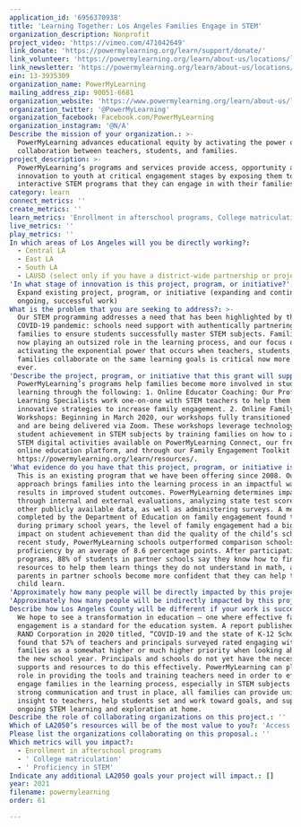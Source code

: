 ```yaml
---
application_id: '6956370938'
title: 'Learning Together: Los Angeles Families Engage in STEM'
organization_description: Nonprofit
project_video: 'https://vimeo.com/471042649'
link_donate: 'https://powermylearning.org/learn/support/donate/'
link_volunteer: 'https://powermylearning.org/learn/about-us/locations/los-angeles/'
link_newsletter: 'https://powermylearning.org/learn/about-us/locations/los-angeles/'
ein: 13-3935309
organization_name: PowerMyLearning
mailing_address_zip: 90051-6681
organization_website: 'https://www.powermylearning.org/learn/about-us/locations/los-angeles/'
organization_twitter: '@PowerMyLearning'
organization_facebook: Facebook.com/PowerMyLearning
organization_instagram: '@N/A'
Describe the mission of your organization.: >-
  PowerMyLearning advances educational equity by activating the power of
  collaboration between teachers, students, and families.
project_description: >-
  PowerMyLearning’s programs and services provide access, opportunity and
  innovation to youth at critical engagement stages by exposing them to
  interactive STEM programs that they can engage in with their families.
category: learn
connect_metrics: ''
create_metrics: ''
learn_metrics: 'Enrollment in afterschool programs, College matriculation, Proficiency in STEM'
live_metrics: ''
play_metrics: ''
In which areas of Los Angeles will you be directly working?:
  - Central LA
  - East LA
  - South LA
  - LAUSD (select only if you have a district-wide partnership or project)
'In what stage of innovation is this project, program, or initiative?': >-
  Expand existing project, program, or initiative (expanding and continuing
  ongoing, successful work)
What is the problem that you are seeking to address?: >-
  Our STEM programming addresses a need that has been highlighted by the
  COVID-19 pandemic: schools need support with authentically partnering with
  families to ensure students successfully master STEM subjects. Families are
  now playing an outsized role in the learning process, and our focus on
  activating the exponential power that occurs when teachers, students, and
  families collaborate on the same learning goals is critical now more than
  ever.
'Describe the project, program, or initiative that this grant will support to address the problem identified.': >-
  PowerMyLearning’s programs help families become more involved in students’
  learning through the following: 1. Online Educator Coaching: Our Professional
  Learning Specialists work one-on-one with STEM teachers to help them adopt
  innovative strategies to increase family engagement. 2. Online Family
  Workshops: Beginning in March 2020, our workshops fully transitioned online
  and are being delivered via Zoom. These workshops leverage technology to raise
  student achievement in STEM subjects by training families on how to access
  STEM digital activities available on PowerMyLearning Connect, our free K-12
  online education platform, and through our Family Engagement Toolkit:
  https://powermylearning.org/learn/resources/.
'What evidence do you have that this project, program, or initiative is or will be successful, and how will you define and measure success?': >-
  This is an existing program that we have been offering since 2008. Our
  approach brings families into the learning process in an impactful way that
  results in improved student outcomes. PowerMyLearning determines impact
  through internal and external evaluations, analyzing state test scores and
  other publicly available data, as well as administering surveys. A meta-study
  completed by the Department of Education on family engagement found that,
  during primary school years, the level of family engagement had a bigger
  impact on student achievement than did the quality of the child’s school. In a
  recent study, PowerMyLearning schools outperformed comparison schools in math
  proficiency by an average of 8.6 percentage points. After participating in our
  programs, 88% of students in partner schools say they know how to find
  resources to help them learn things they do not understand in math, and 95% of
  parents in partner schools become more confident that they can help their
  child learn.
'Approximately how many people will be directly impacted by this project, program, or initiative?': '400'
'Approximately how many people will be indirectly impacted by this project, program, or initiative?': '8500'
Describe how Los Angeles County will be different if your work is successful.: >-
  We hope to see a transformation in education – one where effective family
  engagement is a standard for the education system. A report published by the
  RAND Corporation in 2020 titled, “COVID-19 and the state of K-12 Schools”
  found that 57% of teachers and principals surveyed rated engaging with
  families as a somewhat higher or much higher priority when looking ahead to
  the new school year. Principals and schools do not yet have the necessary
  supports and resources to do this effectively. PowerMyLearning can play a key
  role in providing the tools and training teachers need in order to effectively
  engage families in the learning process, especially in STEM subjects. With
  strong communication and trust in place, all families can provide unique
  insight to teachers, help students set and work toward goals, and support
  ongoing STEM learning and exploration at home.
Describe the role of collaborating organizations on this project.: ''
Which of LA2050’s resources will be of the most value to you?: 'Access to the LA2050 community,Communications support'
Please list the organizations collaborating on this proposal.: ''
Which metrics will you impact?:
  - Enrollment in afterschool programs
  - ' College matriculation'
  - ' Proficiency in STEM'
Indicate any additional LA2050 goals your project will impact.: []
year: 2021
filename: powermylearning
order: 61

---
```

